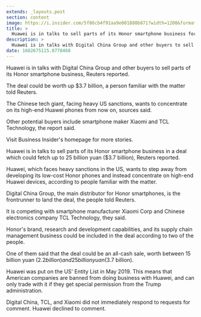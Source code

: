 ```yaml
--- 
extends: _layouts.post 
section: content 
image: https://i.insider.com/5f86cb4f91aa9e001880b871?width=1200&format=jpeg 
title: > 
  Huawei is in talks to sell parts of its Honor smartphone business for up to $3.7 billion, according to a report 
description: > 
  Huawei is in talks with Digital China Group and other buyers to sell parts of its Honor smartphone business, Reuters reported.Other potential buyers include smartphone maker Xiaomi and TCL Technology, the report said.Huawei is in talks to sell parts of its Honor smartphone business in a deal which could fetch up to 25 billion yuan ($3.7 billion), Reuters reported.One of them said that the deal could be an all-cash sale, worth between 15 billion yuan ($2.2 billion) and 25 billion yuan ($3.7 billion).Digital China, TCL, and Xiaomi did not immediately respond to requests for comment. 
date: 1602675115.0778468 
--- 
```

Huawei is in talks with Digital China Group and other buyers to sell parts of its Honor smartphone business, Reuters reported.

The deal could be worth up $3.7 billion, a person familiar with the matter told Reuters.

The Chinese tech giant, facing heavy US sanctions, wants to concentrate on its high-end Huawei phones from now on, sources said.

Other potential buyers include smartphone maker Xiaomi and TCL Technology, the report said.

Visit Business Insider's homepage for more stories.

Huawei is in talks to sell parts of its Honor smartphone business in a deal which could fetch up to 25 billion yuan ($3.7 billion), Reuters reported.

Huawei, which faces heavy sanctions in the US, wants to step away from developing its low-cost Honor phones and instead concentrate on high-end Huawei devices, according to people familiar with the matter.

Digital China Group, the main distributor for Honor smartphones, is the frontrunner to land the deal, the people told Reuters.

It is competing with smartphone manufacturer Xiaomi Corp and Chinese electronics company TCL Technology, they said.

Honor's brand, research and development capabilities, and its supply chain management business could be included in the deal according to two of the people.

One of them said that the deal could be an all-cash sale, worth between 15 billion yuan ($2.2 billion) and 25 billion yuan ($3.7 billion).

Huawei was put on the US' Entity List in May 2019. This means that American companies are banned from doing business with Huawei, and can only trade with it if they get special permission from the Trump administration.

Digital China, TCL, and Xiaomi did not immediately respond to requests for comment. Huawei declined to comment.